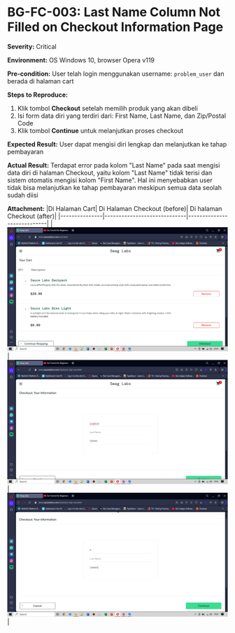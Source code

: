 # BG-FC-003: Last Name Column Not Filled on Checkout Information Page

**Severity:** Critical

**Environment:** OS Windows 10, browser Opera v119

**Pre-condition:** User telah login menggunakan username: `problem_user` dan berada di halaman cart

**Steps to Reproduce:**
1. Klik tombol **Checkout** setelah memilih produk yang akan dibeli
2. Isi form data diri yang terdiri dari: First Name, Last Name, dan Zip/Postal Code
3. Klik tombol **Continue** untuk melanjutkan proses checkout

**Expected Result:** User dapat mengisi  diri lengkap dan melanjutkan ke tahap pembayaran

**Actual Result:** Terdapat error pada kolom "Last Name" pada saat mengisi data diri di halaman Checkout, yaitu kolom "Last Name" tidak terisi dan sistem otomatis mengisi kolom "First Name".  Hal ini menyebabkan user tidak bisa melanjutkan ke tahap pembayaran meskipun semua data seolah sudah diisi

**Attachment:**
|Di Halaman Cart| Di Halaman Checkout (before)| Di halaman Checkout (after)|
|---------------|-----------------------------|----------------------------|
|![cart](../../documentations/BG-FC-003-cart.png)|![checkout](../../documentations/BG-FC-003-before.png)|![cart](../../documentations/BG-FC-003-after.png)|
